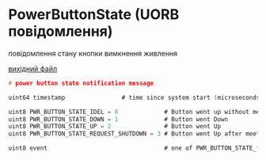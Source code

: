 # PowerButtonState (UORB повідомлення)

повідомлення стану кнопки вимкнення живлення

[вихідний файл](https://github.com/PX4/PX4-Autopilot/blob/release/1.15/msg/PowerButtonState.msg)

```c
# power button state notification message

uint64 timestamp                # time since system start (microseconds)

uint8 PWR_BUTTON_STATE_IDEL = 0             # Button went up without meeting shutdown button down time (delete event)
uint8 PWR_BUTTON_STATE_DOWN = 1             # Button went Down
uint8 PWR_BUTTON_STATE_UP = 2               # Button went Up
uint8 PWR_BUTTON_STATE_REQUEST_SHUTDOWN = 3 # Button went Up after meeting shutdown button down time

uint8 event                                 # one of PWR_BUTTON_STATE_*

```

